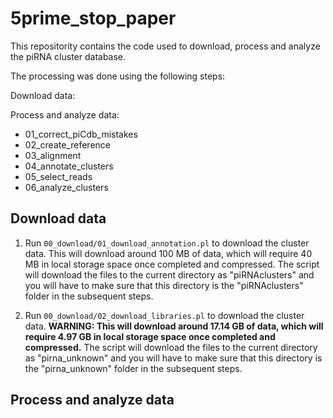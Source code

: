 # 5prime_stop_paper
This repositority contains the code used to download, process and analyze the piRNA cluster database.

The processing was done using the following steps:

Download data:


Process and analyze data:
* 01_correct_piCdb_mistakes
* 02_create_reference
* 03_alignment
* 04_annotate_clusters
* 05_select_reads
* 06_analyze_clusters

## Download data

1. Run `00_download/01_download_annotation.pl` to download the cluster data. This will download around 100 MB of data, which will require 40 MB in local storage space once completed and compressed. The script will download the files to the current directory as "piRNAclusters" and you will have to make sure that this directory is the "piRNAclusters" folder in the subsequent steps.

2. Run `00_download/02_download_libraries.pl` to download the cluster data. **WARNING: This will download around 17.14 GB of data, which will require 4.97 GB in local storage space once completed and compressed.** The script will download the files to the current directory as "pirna_unknown" and you will have to make sure that this directory is the "pirna_unknown" folder in the subsequent steps.

## Process and analyze data
